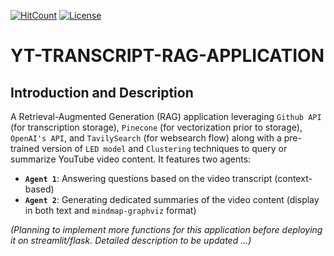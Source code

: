   [![HitCount](https://hits.dwyl.com/Minh-Nguyen-0401/YT-TRANSCRIPT-RAG-APPLICATION.svg?style=flat-square)](http://hits.dwyl.com/Minh-Nguyen-0401/YT-TRANSCRIPT-RAG-APPLICATION)
  [![License](https://img.shields.io/badge/License-Apache%202.0-brightgreen.svg)](https://opensource.org/licenses/Apache-2.0)

# YT-TRANSCRIPT-RAG-APPLICATION

## Introduction and Description
A Retrieval-Augmented Generation (RAG) application leveraging `Github API` (for transcription storage), `Pinecone` (for vectorization prior to storage), `OpenAI's API`, and `TavilySearch` (for websearch flow) along with a pre-trained version of `LED model` and `Clustering` techniques to query or summarize YouTube video content. It features two agents: 
- **`Agent 1`**: Answering questions based on the video transcript (context-based)
- **`Agent 2`**: Generating dedicated summaries of the video content (display in both text and `mindmap-graphviz` format)

<i>(Planning to implement more functions for this application before deploying it on streamlit/flask. Detailed description to be updated ...)</i>